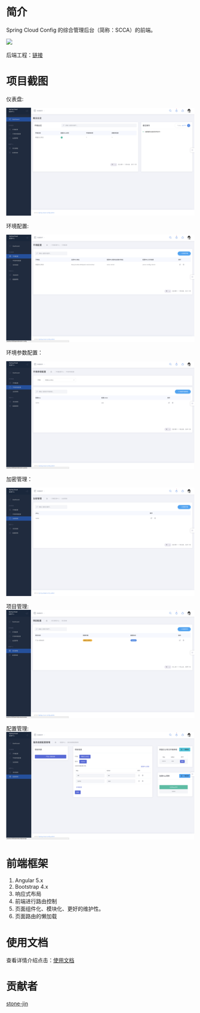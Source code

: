 # 简介

Spring Cloud Config 的综合管理后台（简称：SCCA）的前端。

![](https://travis-ci.org/stone-jin/spring-cloud-config-admin-web.svg?branch=master)

后端工程：[链接](https://github.com/dyc87112/spring-cloud-config-admin)

# 项目截图

仪表盘:

![](./static/images/dashboard.png)

环境配置:

![](./static/images/env-config.png)

环境参数配置：

![](./static/images/env-params.png)

加密管理：

![](./static/images/encrpy-key.png)

项目管理:
![](./static/images/project-manage.png)

配置管理:
![](./static/images/config-manage.png)

# 前端框架

1.  Angular 5.x
2.  Bootstrap 4.x
3.  响应式布局
4.  前端进行路由控制
5.  页面组件化、模块化、更好的维护性。
6.  页面路由的懒加载

# 使用文档

查看详情介绍点击：[使用文档](https://github.com/stone-jin/spring-cloud-config-admin-web/wiki)

# 贡献者

[stone-jin](https://github.com/stone-jin)
